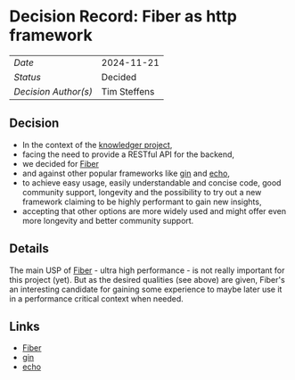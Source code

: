 # Decision Record: Fiber as http framework

|                      |              |
|----------------------|--------------|
| *Date*               | 2024-11-21   |
| *Status*             | Decided      |
| *Decision Author(s)* | Tim Steffens |

## Decision

* In the context of the [knowledger project](https://github.com/tmstff/knowledger),
* facing the need to provide a RESTful API for the backend,
* we decided for [Fiber](https://github.com/gofiber/fiber) 
* and against other popular frameworks like [gin](https://github.com/gin-gonic/gin) and [echo](https://github.com/labstack/echo),
* to achieve easy usage, easily understandable and concise code, good community support, longevity and 
the possibility to try out a new framework claiming to be highly performant to gain new insights,
* accepting that other options are more widely used and might offer even more longevity and better community support.

## Details

The main USP of [Fiber](https://github.com/gofiber/fiber) - ultra high performance - is not really important for this
project (yet). But as the desired qualities (see above) are given, Fiber's an interesting candidate for gaining some
experience to maybe later use it in a performance critical context when needed.

## Links

* [Fiber](https://github.com/gofiber/fiber)
* [gin](https://github.com/gin-gonic/gin)
* [echo](https://github.com/labstack/echo)